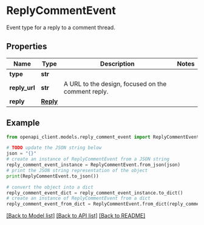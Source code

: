 # ReplyCommentEvent

Event type for a reply to a comment thread.

## Properties

Name | Type | Description | Notes
------------ | ------------- | ------------- | -------------
**type** | **str** |  | 
**reply_url** | **str** | A URL to the design, focused on the comment reply. | 
**reply** | [**Reply**](Reply.md) |  | 

## Example

```python
from openapi_client.models.reply_comment_event import ReplyCommentEvent

# TODO update the JSON string below
json = "{}"
# create an instance of ReplyCommentEvent from a JSON string
reply_comment_event_instance = ReplyCommentEvent.from_json(json)
# print the JSON string representation of the object
print(ReplyCommentEvent.to_json())

# convert the object into a dict
reply_comment_event_dict = reply_comment_event_instance.to_dict()
# create an instance of ReplyCommentEvent from a dict
reply_comment_event_from_dict = ReplyCommentEvent.from_dict(reply_comment_event_dict)
```
[[Back to Model list]](../README.md#documentation-for-models) [[Back to API list]](../README.md#documentation-for-api-endpoints) [[Back to README]](../README.md)


